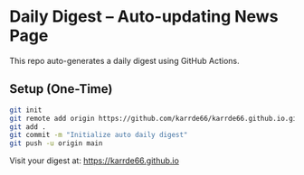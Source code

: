 # Daily Digest – Auto-updating News Page

This repo auto-generates a daily digest using GitHub Actions.

## Setup (One-Time)

```bash
git init
git remote add origin https://github.com/karrde66/karrde66.github.io.git
git add .
git commit -m "Initialize auto daily digest"
git push -u origin main
```

Visit your digest at: https://karrde66.github.io
